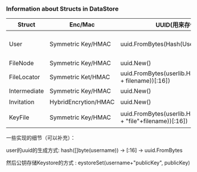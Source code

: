 ### Information about Structs in DataStore

| Struct       | Enc/Mac              | UUID(用来存储到keystore中的)                                 | Contents                                                     | Description                                             |
| ------------ | -------------------- | ------------------------------------------------------------ | ------------------------------------------------------------ | ------------------------------------------------------- |
| User         | Symmetric Key/HMAC   | uuid.FromBytes(Hash(Username)[:16])                          | Username,password,Private  key,Signature Key, and an IntermediateUUIDmap | 包含用户的所有信息，IntermediateUUIDmap包含所有的邀请者 |
| FileNode     | Symmetric Key/HMAC   | uuid.New()                                                   | File contents, PrevUUID,NextUUID                             | 文件节点储存在链表中                                    |
| FileLocator  | Symmetric Ket/HMAC   | uuid.FromBytes(userlib.Hash([]byte(userdata.Username + filename))[:16]) | FirstFileNodeUUID,LastFileNodeUUID,SymKeyFN,MacKeyFn         | 用来解析文件                                            |
| Intermediate | Symmetric Key/HMAC   | uuid.New()                                                   | FileLocatorUUID,SymKeyFileLocator,MacKeyFileLocator          | 文件的直接接受者                                        |
| Invitation   | HybridEncrytion/HMAC | uuid.New()                                                   | IntermediateUUID,SymKeyInter,MacKeyInter                     | 邀请别人的时候创造                                      |
| KeyFile      | Symmetric Key/HMAC   | uuid.FromBytes(userlib.Hash([]byte(userdata.Username + "file"+filename))[:16]) | IsFileOwner bool,FileUUID,SymKeyFile,MacKeyFile              | 每一个用户如何获取其文件                                |


一些实现的细节（可以补充）：

user的uuid的生成方式: hash([]byte(username)) -> [:16] -> uuid.FromBytes

然后公钥存储Keystore的方式 : eystoreSet(username+"publicKey", publicKey)
